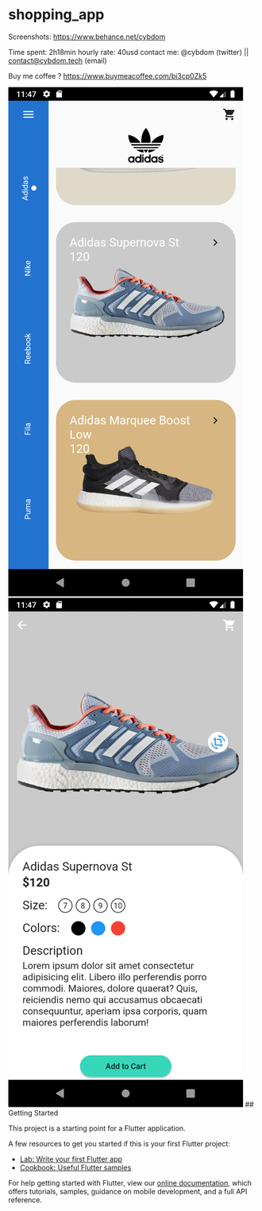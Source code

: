 # shopping_app

Screenshots: https://www.behance.net/cybdom

Time spent: 2h18min
hourly rate: 40usd
contact me: @cybdom (twitter) || contact@cybdom.tech (email)

Buy me coffee ?
https://www.buymeacoffee.com/bi3cp0Zk5

<img src="screenshot1.png">
<img src="screenshot2.png">
## Getting Started

This project is a starting point for a Flutter application.

A few resources to get you started if this is your first Flutter project:

- [Lab: Write your first Flutter app](https://flutter.dev/docs/get-started/codelab)
- [Cookbook: Useful Flutter samples](https://flutter.dev/docs/cookbook)

For help getting started with Flutter, view our
[online documentation](https://flutter.dev/docs), which offers tutorials,
samples, guidance on mobile development, and a full API reference.
